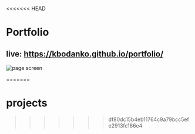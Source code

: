<<<<<<< HEAD
# Portfolio
## live: https://kbodanko.github.io/portfolio/

![page screen](https://github.com/kbodanko/portfolio/blob/main/portfolio.png)

=======
# projects
>>>>>>> df80dc15b4eb11764c9a79bcc5efe2913fc186e4
